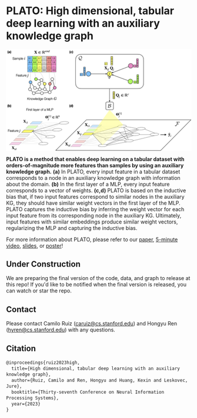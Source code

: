 # PLATO: High dimensional, tabular deep learning with an auxiliary knowledge graph

<p align="center">
<img src="img/plato_github_figure.png" width="1100" align="center">
</p>

**PLATO is a method that enables deep learning on a tabular dataset with orders-of-magnitude more features than samples by using an auxiliary knowledge graph.** **(a)** In PLATO, every input feature in a tabular dataset corresponds to a node in an auxiliary knowledge graph with information about the domain. **(b)** In the first layer of a MLP, every input feature corresponds to a vector of weights. **(c,d)** PLATO is based on the inductive bias that, if two input features correspond to similar nodes in the auxiliary KG, they should have similar weight vectors in the first layer of the MLP. PLATO captures the inductive bias by inferring the weight vector for each input feature from its corresponding node in the auxiliary KG. Ultimately, input features with similar embeddings produce similar weight vectors, regularizing the MLP and capturing the inductive bias.

For more information about PLATO, please refer to our [paper](https://openreview.net/pdf?id=GGylthmehy), [5-minute video](https://neurips.cc/virtual/2022/poster/72216), [slides](https://neurips.cc/virtual/2022/poster/72216), or [poster](https://neurips.cc/media/PosterPDFs/NeurIPS%202023/72216.png?t=1702450694.1190798)!

## Under Construction
We are preparing the final version of the code, data, and graph to release at this repo! If you'd like to be notified when the final version is released, you can watch or star the repo.

## Contact
Please contact Camilo Ruiz (caruiz@cs.stanford.edu) and Hongyu Ren (hyren@cs.stanford.edu) with any questions.

## Citation
```
@inproceedings{ruiz2023high,
  title={High dimensional, tabular deep learning with an auxiliary knowledge graph},
  author={Ruiz, Camilo and Ren, Hongyu and Huang, Kexin and Leskovec, Jure},
  booktitle={Thirty-seventh Conference on Neural Information Processing Systems},
  year={2023}
}
```
